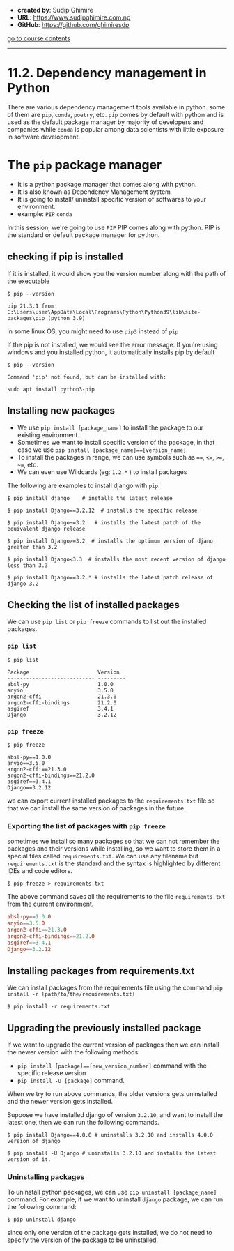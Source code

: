 - **created by**: Sudip Ghimire
- **URL**: https://www.sudipghimire.com.np
- **GitHub**: https://github.com/ghimiresdp

[go to course contents](https://github.com/ghimiresdp/pythrone/)
<hr>

# 11.2. Dependency management in Python

There are various dependency management tools available in python. some of them are `pip`, `conda`, `poetry`, etc. `pip` comes by default with python and is used as the default package manager by majority of developers and companies while `conda` is popular among data scientists with little exposure in software development.

# The `pip` package manager
- It is a python package manager that comes along with python.
- It is also known as Dependency Management system
- It is going to install/ uninstall specific version of softwares to your environment.
- example: `PIP` `conda`

In this session, we're going to use `PIP`
PIP comes along with python.
PIP is the standard or default package manager for python.

## checking if pip is installed

If it is installed, it would show you the version number along with the path of the executable

```shell
$ pip --version

pip 21.3.1 from C:\Users\user\AppData\Local\Programs\Python\Python39\lib\site-packages\pip (python 3.9)
```
 in some linux OS, you might need to use `pip3` instead of `pip`


If the pip is not installed, we would see the error message.
If you're using windows and you installed python, it automatically installs pip by default

 ```shell
 $ pip --version

Command 'pip' not found, but can be installed with:

sudo apt install python3-pip
```

## Installing new packages
- We use `pip install [package_name]` to install the package to our existing environment.
- Sometimes we want to install specific version of the package, in that case we use `pip install [package_name]==[version_name]`
- To install the packages in range, we can use symbols such as `==`, `<=`, `>=`, `~=`, etc.
- We can even use Wildcards (eg: `1.2.*` ) to install packages

The following are examples to install django with `pip`:

```shell
$ pip install django    # installs the latest release

$ pip install Django==3.2.12  # installs the specific release

$ pip install Django~=3.2   # installs the latest patch of the equivalent django release

$ pip install Django>=3.2  # installs the optimum version of djano greater than 3.2

$ pip install Django<3.3  # installs the most recent version of django less than 3.3

$ pip install Django==3.2.* # installs the latest patch release of django 3.2
```


## Checking the list of installed packages
We can use `pip list` or `pip freeze` commands to list out the installed packages.

### `pip list`
```shell
$ pip list

Package                      Version
---------------------------- ---------
absl-py                      1.0.0
anyio                        3.5.0
argon2-cffi                  21.3.0
argon2-cffi-bindings         21.2.0
asgiref                      3.4.1
Django                       3.2.12
```

### `pip freeze`
```shell
$ pip freeze

absl-py==1.0.0
anyio==3.5.0
argon2-cffi==21.3.0
argon2-cffi-bindings==21.2.0
asgiref==3.4.1
Django==3.2.12
```
 we can export current installed packages to the `requirements.txt` file so that we can install the same version of packages in the future.

 ### Exporting the list of packages with `pip freeze`
 sometimes we install so many packages so that we can not remember the packages and their versions while installing, so we want to store them in a special files called `requirements.txt`. We can use any filename but `requirements.txt` is the standard and the syntax is highlighted by different IDEs and code editors.

 ```shell
 $ pip freeze > requirements.txt
```
The above command saves all the requirements to the file `requirements.txt` from the current environment.

```toml
absl-py==1.0.0
anyio==3.5.0
argon2-cffi==21.3.0
argon2-cffi-bindings==21.2.0
asgiref==3.4.1
Django==3.2.12
```

## Installing packages from requirements.txt
We can install packages from the requirements file using the command `pip install -r [path/to/the/requirements.txt]`

```shell
$ pip install -r requirements.txt
```

## Upgrading the previously installed package

If we want to upgrade the current version of packages then we can install the newer version with the following methods:

- `pip install [package]==[new_version_number]` command with the specific release version
- `pip install -U [package]` command.

When we try to run above commands, the older versions gets uninstalled and the newer version gets installed.

Suppose we have installed django of version `3.2.10`, and want to install the latest one, then we can run the following commands.

```shell
$ pip install Django==4.0.0 # uninstalls 3.2.10 and installs 4.0.0 version of django

$ pip install -U Django # uninstalls 3.2.10 and installs the latest version of it.
```

### Uninstalling packages

To uninstall python packages, we can  use `pip uninstall [package_name]` command.
For example, if we want to uninstall `django` package, we can run the following command:

```shell
$ pip uninstall django
```

since only one version of the package gets installed, we do not need to specify the version of the package to be uninstalled.
